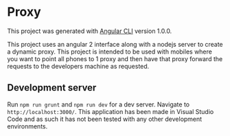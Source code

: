 # Proxy

This project was generated with [Angular CLI](https://github.com/angular/angular-cli) version 1.0.0.

This project uses an angular 2 interface along with a nodejs server to create a dynamic proxy.
This project is intended to be used with mobiles where you want to point all phones to 1 proxy and then have that proxy forward the requests to the developers machine as requested.

## Development server

Run `npm run grunt` and `npm run dev` for a dev server. Navigate to `http://localhost:3000/`.
This application has been made in Visual Studio Code and as such it has not been tested with any other development environments.